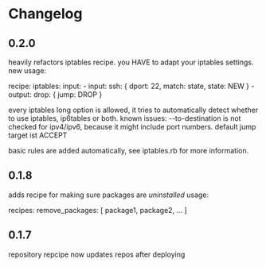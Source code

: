 Changelog
=============

0.2.0
------------

heavily refactors iptables recipe. you HAVE to adapt your iptables settings. new usage:

recipe:
  iptables:
    input:
    - input:
      ssh: { dport: 22, match: state, state: NEW }
    - output:
      drop: { jump: DROP }

every iptables long option is allowed, it tries to automatically detect whether to use iptables, ip6tables or both.
known issues: --to-destination is not checked for ipv4/ipv6, because it might include port numbers.
default jump target ist ACCEPT

basic rules are added automatically, see iptables.rb for more information.


0.1.8
------------

adds recipe for making sure packages are _uninstalled_
usage:

recipes:
  remove_packages: [ package1, package2, ... ]


0.1.7
------------

repository repcipe now updates repos after deploying
